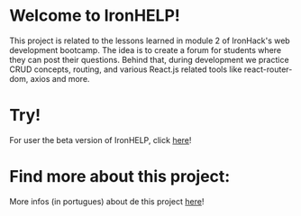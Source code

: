 # Welcome to IronHELP!

This project is related to the lessons learned in module 2 of IronHack's web development bootcamp. The idea is to create a forum for students where they can post their questions. Behind that, during development we practice CRUD concepts, routing, and various React.js related tools like react-router-dom, axios and more.

# Try!

For user the beta version of IronHELP, click [here](https://ironhelp-webapp.netlify.app/)!

# Find more about this project:

More infos (in portugues) about de this project [here](https://docs.google.com/presentation/d/1MqDkvsTtUfTn16saH9Ssen0rA0Dph3ovEif8Ky62OZE/edit?usp=sharing)!
